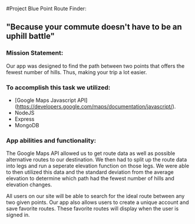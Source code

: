#Project Blue Point Route Finder: 
## "Because your commute doesn't have to be an uphill battle" 

### Mission Statement: 
Our app was designed to find the path between two points that offers the fewest number of hills.  Thus, making your trip a lot easier.

### To accomplish this task we utilized: 
+ [Google Maps Javascript API] (https://developers.google.com/maps/documentation/javascript/). 
+ NodeJS
+ Express
+ MongoDB

### App abilities and functionality: 

The Google Maps API allowed us to get route data as well as possible alternative routes to our destination. 
We then had to split up the route data into legs and run a seperate elevation function on those legs. We were able to then utilized this data
and the standard deviation from the average elevation to determine which path had the fewest number of hills and elevation changes. 

All users on our site will be able to search for the ideal route between any two given points.
Our app also allows users to create a unique account and save favorite routes.  These favorite routes will display when the user is signed in. 

